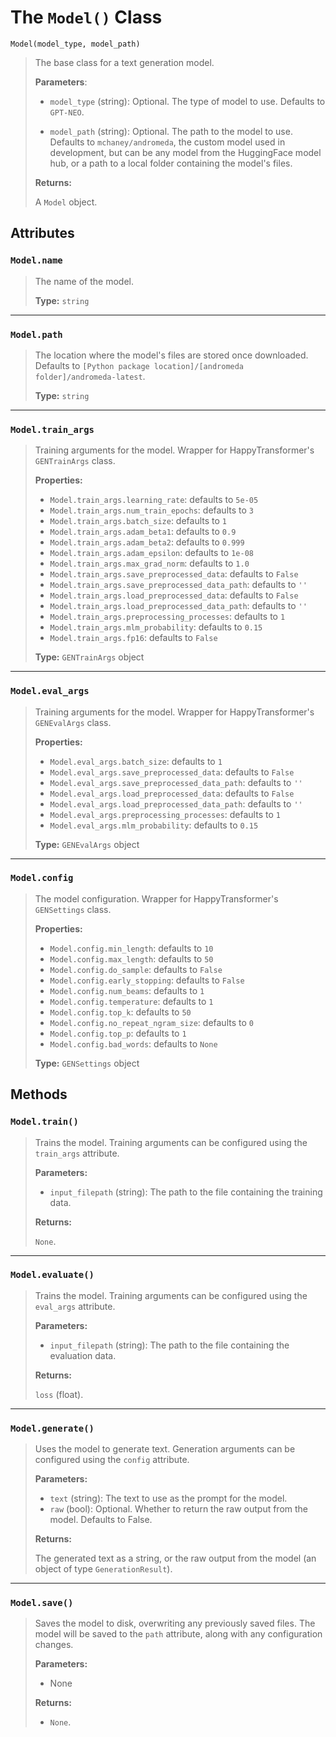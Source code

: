 # The `Model()` Class

`Model(model_type, model_path)`
>
> The base class for a text generation model.
>
> **Parameters**:
>
> - `model_type` (string): Optional. The type of model to use. Defaults to `GPT-NEO`.
>
> - `model_path` (string): Optional. The path to the model to use. Defaults to `mchaney/andromeda`, the custom model used in development, but can be any model from the HuggingFace model hub, or a path to a local folder containing the model's files.
>
> **Returns:**
>
> A `Model` object.

## Attributes

### `Model.name`
> The name of the model.
>
> **Type:** `string`

---

### `Model.path`
> The location where the model's files are stored once downloaded. Defaults to `[Python package location]/[andromeda folder]/andromeda-latest`.
>
> **Type:** `string`

---

### `Model.train_args`
> Training arguments for the model. Wrapper for HappyTransformer's `GENTrainArgs` class.
>
> **Properties:**
>
> - `Model.train_args.learning_rate`: defaults to `5e-05`
> - `Model.train_args.num_train_epochs`: defaults to `3`
> - `Model.train_args.batch_size`: defaults to `1`
> - `Model.train_args.adam_beta1`: defaults to `0.9`
> - `Model.train_args.adam_beta2`: defaults to `0.999`
> - `Model.train_args.adam_epsilon`: defaults to `1e-08`
> - `Model.train_args.max_grad_norm`: defaults to `1.0`
> - `Model.train_args.save_preprocessed_data`: defaults to `False`
> - `Model.train_args.save_preprocessed_data_path`: defaults to `''`
> - `Model.train_args.load_preprocessed_data`: defaults to `False`
> - `Model.train_args.load_preprocessed_data_path`: defaults to `''`
> - `Model.train_args.preprocessing_processes`: defaults to `1`
> - `Model.train_args.mlm_probability`: defaults to `0.15`
> - `Model.train_args.fp16`: defaults to `False`
>
> **Type:** `GENTrainArgs` object

---

### `Model.eval_args`

> Training arguments for the model. Wrapper for HappyTransformer's `GENEvalArgs` class.
>
> **Properties:**
>
> - `Model.eval_args.batch_size`: defaults to `1`
> - `Model.eval_args.save_preprocessed_data`: defaults to `False`
> - `Model.eval_args.save_preprocessed_data_path`: defaults to `''`
> - `Model.eval_args.load_preprocessed_data`: defaults to `False`
> - `Model.eval_args.load_preprocessed_data_path`: defaults to `''`
> - `Model.eval_args.preprocessing_processes`: defaults to `1`
> - `Model.eval_args.mlm_probability`: defaults to `0.15`
>
> **Type:** `GENEvalArgs` object

---

### `Model.config`

> The model configuration. Wrapper for HappyTransformer's `GENSettings` class.
>
> **Properties:**
>
> - `Model.config.min_length`: defaults to `10`
> - `Model.config.max_length`: defaults to `50`
> - `Model.config.do_sample`: defaults to `False`
> - `Model.config.early_stopping`: defaults to `False`
> - `Model.config.num_beams`: defaults to `1`
> - `Model.config.temperature`: defaults to `1`
> - `Model.config.top_k`: defaults to `50`
> - `Model.config.no_repeat_ngram_size`: defaults to `0`
> - `Model.config.top_p`: defaults to `1`
> - `Model.config.bad_words`: defaults to `None`
>
> **Type:** `GENSettings` object

## Methods

### `Model.train()`

> Trains the model. Training arguments can be configured using the `train_args` attribute.
>
> **Parameters:**
>
> - `input_filepath` (string): The path to the file containing the training data.
>
> **Returns:**
>
> `None`.

---

### `Model.evaluate()`

> Trains the model. Training arguments can be configured using the `eval_args` attribute.
>
> **Parameters:**
>
> - `input_filepath` (string): The path to the file containing the evaluation data.
>
> **Returns:**
>
> `loss` (float).

---

### `Model.generate()`

> Uses the model to generate text. Generation arguments can be configured using the `config` attribute.
>
> **Parameters:**
>
> - `text` (string): The text to use as the prompt for the model.
> - `raw` (bool): Optional. Whether to return the raw output from the model. Defaults to False.
>
> **Returns:**
>
> The generated text as a string, or the raw output from the model (an object of type `GenerationResult`).

---

### `Model.save()`

> Saves the model to disk, overwriting any previously saved files. The model will be saved to the `path` attribute, along with any configuration changes.
>
> **Parameters:**
>
> - None
>
> **Returns:**
>
> - `None`.
